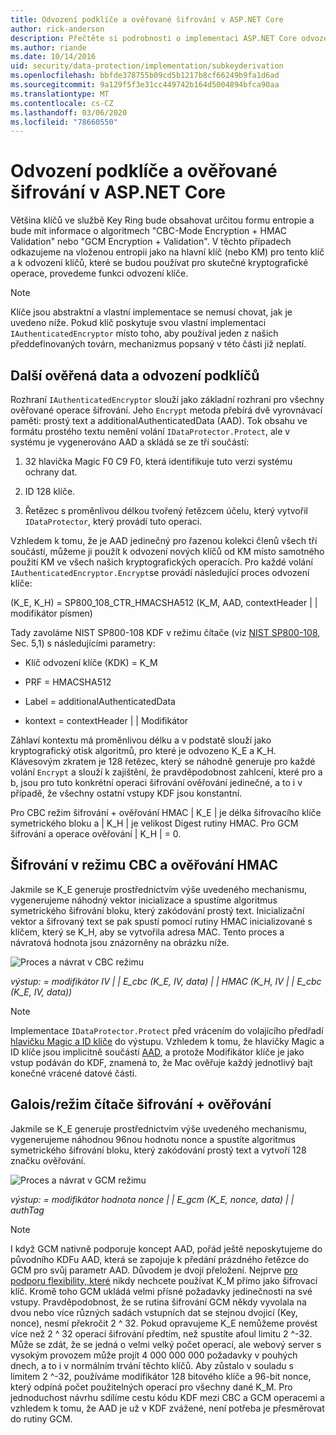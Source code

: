 ```yaml
---
title: Odvození podklíče a ověřované šifrování v ASP.NET Core
author: rick-anderson
description: Přečtěte si podrobnosti o implementaci ASP.NET Core odvození podklíče ochrany dat a ověřovaného šifrování.
ms.author: riande
ms.date: 10/14/2016
uid: security/data-protection/implementation/subkeyderivation
ms.openlocfilehash: bbfde378755b09cd5b1217b8cf66249b9fa1d6ad
ms.sourcegitcommit: 9a129f5f3e31cc449742b164d5004894bfca90aa
ms.translationtype: MT
ms.contentlocale: cs-CZ
ms.lasthandoff: 03/06/2020
ms.locfileid: "78660550"
---
```

# <a name="subkey-derivation-and-authenticated-encryption-in-aspnet-core"></a>Odvození podklíče a ověřované šifrování v ASP.NET Core

<a name="data-protection-implementation-subkey-derivation"></a>

Většina klíčů ve službě Key Ring bude obsahovat určitou formu entropie a bude mít informace o algoritmech "CBC-Mode Encryption + HMAC Validation" nebo "GCM Encryption + Validation". V těchto případech odkazujeme na vloženou entropii jako na hlavní klíč (nebo KM) pro tento klíč a k odvození klíčů, které se budou používat pro skutečné kryptografické operace, provedeme funkci odvození klíče.

> [!NOTE]
> Klíče jsou abstraktní a vlastní implementace se nemusí chovat, jak je uvedeno níže. Pokud klíč poskytuje svou vlastní implementaci `IAuthenticatedEncryptor` místo toho, aby používal jeden z našich předdefinovaných továrn, mechanizmus popsaný v této části již neplatí.

<a name="data-protection-implementation-subkey-derivation-aad"></a>

## <a name="additional-authenticated-data-and-subkey-derivation"></a>Další ověřená data a odvození podklíčů

Rozhraní `IAuthenticatedEncryptor` slouží jako základní rozhraní pro všechny ověřované operace šifrování. Jeho `Encrypt` metoda přebírá dvě vyrovnávací paměti: prostý text a additionalAuthenticatedData (AAD). Tok obsahu ve formátu prostého textu nemění volání `IDataProtector.Protect`, ale v systému je vygenerováno AAD a skládá se ze tří součástí:

1. 32 hlavička Magic F0 C9 F0, která identifikuje tuto verzi systému ochrany dat.

2. ID 128 klíče.

3. Řetězec s proměnlivou délkou tvořený řetězcem účelu, který vytvořil `IDataProtector`, který provádí tuto operaci.

Vzhledem k tomu, že je AAD jedinečný pro řazenou kolekci členů všech tří součástí, můžeme ji použít k odvození nových klíčů od KM místo samotného použití KM ve všech našich kryptografických operacích. Pro každé volání `IAuthenticatedEncryptor.Encrypt`se provádí následující proces odvození klíče:

(K_E, K_H) = SP800_108_CTR_HMACSHA512 (K_M, AAD, contextHeader | | modifikátor písmen)

Tady zavoláme NIST SP800-108 KDF v režimu čítače (viz [NIST SP800-108](https://nvlpubs.nist.gov/nistpubs/Legacy/SP/nistspecialpublication800-108.pdf), Sec. 5,1) s následujícími parametry:

* Klíč odvození klíče (KDK) = K_M

* PRF = HMACSHA512

* Label = additionalAuthenticatedData

* kontext = contextHeader | | Modifikátor

Záhlaví kontextu má proměnlivou délku a v podstatě slouží jako kryptografický otisk algoritmů, pro které je odvozeno K_E a K_H. Klávesovým zkratem je 128 řetězec, který se náhodně generuje pro každé volání `Encrypt` a slouží k zajištění, že pravděpodobnost zahlcení, které pro a b, jsou pro tuto konkrétní operaci šifrování ověřování jedinečné, a to i v případě, že všechny ostatní vstupy KDF jsou konstantní.

Pro CBC režim šifrování + ověřování HMAC | K_E | je délka šifrovacího klíče symetrického bloku a | K_H | je velikost Digest rutiny HMAC. Pro GCM šifrování a operace ověřování | K_H | = 0.

## <a name="cbc-mode-encryption--hmac-validation"></a>Šifrování v režimu CBC a ověřování HMAC

Jakmile se K_E generuje prostřednictvím výše uvedeného mechanismu, vygenerujeme náhodný vektor inicializace a spustíme algoritmus symetrického šifrování bloku, který zakódování prostý text. Inicializační vektor a šifrovaný text se pak spustí pomocí rutiny HMAC inicializované s klíčem, který se K_H, aby se vytvořila adresa MAC. Tento proces a návratová hodnota jsou znázorněny na obrázku níže.

![Proces a návrat v CBC režimu](subkeyderivation/_static/cbcprocess.png)

*výstup: = modifikátor IV | | E_cbc (K_E, IV, data) | | HMAC (K_H, IV | | E_cbc (K_E, IV, data))*

> [!NOTE]
> Implementace `IDataProtector.Protect` před vrácením do volajícího předřadí [hlavičku Magic a ID klíče](xref:security/data-protection/implementation/authenticated-encryption-details) do výstupu. Vzhledem k tomu, že hlavičky Magic a ID klíče jsou implicitně součástí [AAD](xref:security/data-protection/implementation/subkeyderivation#data-protection-implementation-subkey-derivation-aad), a protože Modifikátor klíče je jako vstup podáván do KDF, znamená to, že Mac ověřuje každý jednotlivý bajt konečné vrácené datové části.

## <a name="galoiscounter-mode-encryption--validation"></a>Galois/režim čítače šifrování + ověřování

Jakmile se K_E generuje prostřednictvím výše uvedeného mechanismu, vygenerujeme náhodnou 96nou hodnotu nonce a spustíte algoritmus symetrického šifrování bloku, který zakódování prostý text a vytvoří 128 značku ověřování.

![Proces a návrat v GCM režimu](subkeyderivation/_static/galoisprocess.png)

*výstup: = modifikátor hodnota nonce | | E_gcm (K_E, nonce, data) | | authTag*

> [!NOTE]
> I když GCM nativně podporuje koncept AAD, pořád ještě neposkytujeme do původního KDFu AAD, která se zapojuje k předání prázdného řetězce do GCM pro svůj parametr AAD. Důvodem je dvojí přeložení. Nejprve [pro podporu flexibility, které](xref:security/data-protection/implementation/context-headers#data-protection-implementation-context-headers) nikdy nechcete používat K_M přímo jako šifrovací klíč. Kromě toho GCM ukládá velmi přísné požadavky jedinečnosti na své vstupy. Pravděpodobnost, že se rutina šifrování GCM někdy vyvolala na dvou nebo více různých sadách vstupních dat se stejnou dvojicí (Key, nonce), nesmí překročit 2 ^ 32. Pokud opravujeme K_E nemůžeme provést více než 2 ^ 32 operací šifrování předtím, než spustíte afoul limitu 2 ^-32. Může se zdát, že se jedná o velmi velký počet operací, ale webový server s vysokým provozem může projít 4 000 000 000 požadavky v pouhých dnech, a to i v normálním trvání těchto klíčů. Aby zůstalo v souladu s limitem 2 ^-32, používáme modifikátor 128 bitového klíče a 96-bit nonce, který odpíná počet použitelných operací pro všechny dané K_M. Pro jednoduchost návrhu sdílíme cestu kódu KDF mezi CBC a GCM operacemi a vzhledem k tomu, že AAD je už v KDF zvážené, není potřeba je přesměrovat do rutiny GCM.
